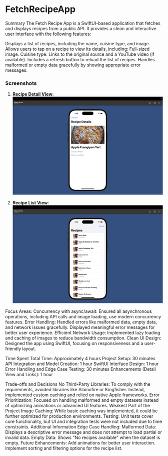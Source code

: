 # FetchRecipeApp
Summary
The Fetch Recipe App is a SwiftUI-based application that fetches and displays recipes from a public API. It provides a clean and interactive user interface with the following features:

Displays a list of recipes, including the name, cuisine type, and image.
Allows users to tap on a recipe to view its details, including:
Full-sized image.
Cuisine type.
Links to the original source and a YouTube video (if available).
Includes a refresh button to reload the list of recipes.
Handles malformed or empty data gracefully by showing appropriate error messages.

### Screenshots

1. **Recipe Detail View**:
   ![Recipe Details View](https://github.com/gantab665/FetchRecipeApp/blob/main/Screenshot2.png)

2. **Recipe List View**:
    ![Recipe List View](https://raw.githubusercontent.com/gantab665/FetchRecipeApp/main/screenshot1.png)

Focus Areas:
Concurrency with async/await: Ensured all asynchronous operations, including API calls and image loading, use modern concurrency features.
Error Handling: Handled errors like malformed data, empty data, and network issues gracefully.
Displayed meaningful error messages for better user experience.
Efficient Network Usage:
Implemented lazy loading and caching of images to reduce bandwidth consumption.
Clean UI Design:
Designed the app using SwiftUI, focusing on responsiveness and a user-friendly layout.

Time Spent
Total Time: Approximately 4 hours
Project Setup: 30 minutes
API Integration and Model Creation: 1 hour
SwiftUI Interface Design: 1 hour
Error Handling and Edge Case Testing: 30 minutes
Enhancements (Detail View and Links): 1 hour

Trade-offs and Decisions
No Third-Party Libraries:
To comply with the requirements, avoided libraries like Alamofire or Kingfisher.
Instead, implemented custom caching and relied on native Apple frameworks.
Error Prioritization:
Focused on handling malformed and empty datasets instead of optimizing animations or advanced UI features.
Weakest Part of the Project
Image Caching:
While basic caching was implemented, it could be further optimized for production environments.
Testing:
Unit tests cover core functionality, but UI and integration tests were not included due to time constraints.
Additional Information
Edge Case Handling:
Malformed Data: Displays a descriptive error message and does not attempt to load partial or invalid data.
Empty Data: Shows "No recipes available" when the dataset is empty.
Future Enhancements:
Add animations for better user interaction.
Implement sorting and filtering options for the recipe list.

